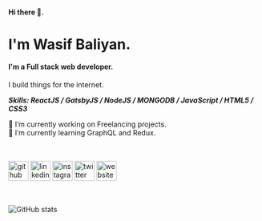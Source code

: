 #### Hi there 👋.

# I'm Wasif Baliyan.

#### I'm a Full stack web developer.

I build things for the internet.

**_Skills: ReactJS / GatsbyJS / NodeJS / MONGODB / JavaScript / HTML5 / CSS3_**

<div>🔭 I’m currently working on Freelancing projects.</div>

<div>🌱 I’m currently learning GraphQL and Redux.</div>
<br/>
<br/>

[<img src='https://cdn.jsdelivr.net/npm/simple-icons@3.0.1/icons/github.svg' alt='github' height='40'>](https://github.com/wasifbaliyan) [<img src='https://cdn.jsdelivr.net/npm/simple-icons@3.0.1/icons/linkedin.svg' alt='linkedin' height='40'>](https://www.linkedin.com/in/wasifbaliyan/) [<img src='https://cdn.jsdelivr.net/npm/simple-icons@3.0.1/icons/instagram.svg' alt='instagram' height='40'>](https://www.instagram.com/wasifbaliyan/) [<img src='https://cdn.jsdelivr.net/npm/simple-icons@3.0.1/icons/twitter.svg' alt='twitter' height='40'>](https://twitter.com/wasifbaliyan) [<img src='https://cdn.jsdelivr.net/npm/simple-icons@3.0.1/icons/icloud.svg' alt='website' height='40'>](https://wasifbaliyan.github.io)

<br/>

![GitHub stats](https://github-readme-stats.vercel.app/api?username=wasifbaliyan&show_icons=true)

